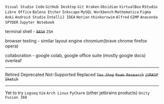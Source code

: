 `Visual Studio Code`
`GitHub Desktop`
`Git Kraken`
`Obsidian`
`VirtualBox`
`RStudio`
`Libre Office`
`Balena Etcher`
`Inkscape`
`MySQL Workbench`
`Mathematica`
`Figma`
`Anki`
`Android Studio`
`IntelliJ IDEA`
`Notion`
`thinkorswim`
`Alfred`
`GIMP`
`Anaconda`
`SPYDER`
`Jupyter Notebook`

terminal shell - ~~`BASH`~~ `ZSH`

browser testing - similar layout engine chromium(brave chrome firefox opera)

collaboration - google colab, google office suite (mostly google docs) overleaf



---

Retired Deprecated Not-Supported Replaced
~~`Tex Shop`~~ ~~`Roam Research`~~ ~~`jGRASP`~~ ~~`Sketch`~~

---

Yet to try
`Logseq`
`Vim`
`Arch Linux`
`PyCharm` (other jetbrains products)
`Unity`
`Fusion 360`
